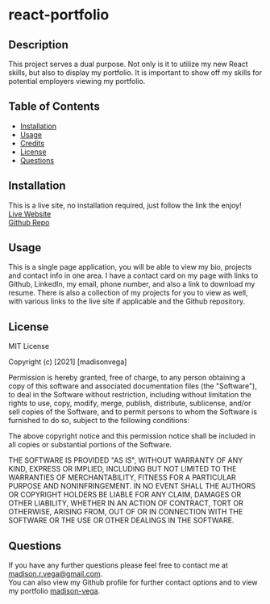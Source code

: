 # react-portfolio

## Description

This project serves a dual purpose.  Not only is it to utilize my new React skills, but also to display my portfolio.  It is important to show off my skills for potential employers viewing my portfolio.


## Table of Contents

- [Installation](#installation)
- [Usage](#usage)
- [Credits](#credits)
- [License](#license)
- [Questions](#questions)

## Installation

This is a live site, no installation required, just follow the link the enjoy!<br>
[Live Website]()<br>
[Github Repo](https://github.com/madison-vega/react-portfolio)

## Usage

This is a single page application, you will be able to view my bio, projects and contact info in one area.  I have a contact card on my page with links to Github, LinkedIn, my email, phone number, and also a link to download my resume.  There is also a collection of my projects for you to view as well, with various links to the live site if applicable and the Github repository.


## License

MIT License

Copyright (c) [2021] [madisonvega]

Permission is hereby granted, free of charge, to any person obtaining a copy
of this software and associated documentation files (the "Software"), to deal
in the Software without restriction, including without limitation the rights
to use, copy, modify, merge, publish, distribute, sublicense, and/or sell
copies of the Software, and to permit persons to whom the Software is
furnished to do so, subject to the following conditions:

The above copyright notice and this permission notice shall be included in all
copies or substantial portions of the Software.

THE SOFTWARE IS PROVIDED "AS IS", WITHOUT WARRANTY OF ANY KIND, EXPRESS OR
IMPLIED, INCLUDING BUT NOT LIMITED TO THE WARRANTIES OF MERCHANTABILITY,
FITNESS FOR A PARTICULAR PURPOSE AND NONINFRINGEMENT. IN NO EVENT SHALL THE
AUTHORS OR COPYRIGHT HOLDERS BE LIABLE FOR ANY CLAIM, DAMAGES OR OTHER
LIABILITY, WHETHER IN AN ACTION OF CONTRACT, TORT OR OTHERWISE, ARISING FROM,
OUT OF OR IN CONNECTION WITH THE SOFTWARE OR THE USE OR OTHER DEALINGS IN THE
SOFTWARE.

## Questions

If you have any further questions please feel free to contact me at madison.r.vega@gmail.com.  
You can also view my Github profile for further contact options and to view my portfolio
[madison-vega](https://github.com/madison-vega).
